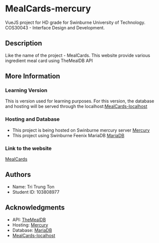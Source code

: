 # MealCards-mercury

VueJS project for HD grade for Swinburne University of Technology. COS30043 - Interface Design and Development.

## Description

Like the name of the project - MealCards. This website provide various ingredient meal card using TheMealDB API

## More Information

### Learning Version

This is version used for learning purposes. For this version, the database and hosting will be served through the localhost:[MealCards-localhost](https://github.com/Walts03/MealCards-localhost)

### Hosting and Database

- This project is being hosted on Swinburne mercury server [Mercury](https://mercury.swin.edu.au)
- This project using Swinburne Feenix MariaDB [MariaDB](https://feenix-mariadb-web.swin.edu.au)

### Link to the website

[MealCards](https://mercury.swin.edu.au/cos30043/s103808977/hd)

## Authors

- Name: Tri Trung Ton
- Student ID: 103808977

## Acknowledgments

- API: [TheMealDB](https://themealdb.com/)
- Hosting: [Mercury](https://mercury.swin.edu.au)
- Database: [MariaDB](https://feenix-mariadb-web.swin.edu.au)
- [MealCards-localhost](https://github.com/Walts03/MealCards-localhost)
